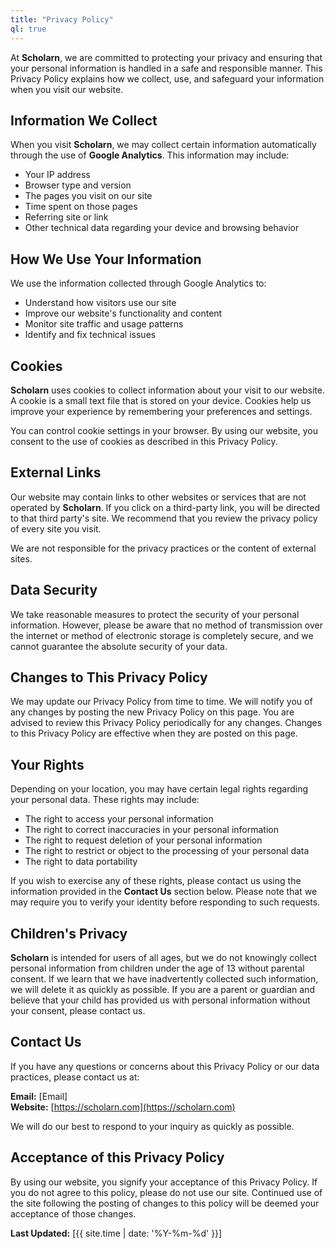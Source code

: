 ```yaml
---
title: "Privacy Policy"
ql: true
---
```


At **Scholarn**, we are committed to protecting your privacy and ensuring that your personal information is handled in a safe and responsible manner. This Privacy Policy explains how we collect, use, and safeguard your information when you visit our website.

## Information We Collect

When you visit **Scholarn**, we may collect certain information automatically through the use of **Google Analytics**. This information may include:
- Your IP address
- Browser type and version
- The pages you visit on our site
- Time spent on those pages
- Referring site or link
- Other technical data regarding your device and browsing behavior

## How We Use Your Information

We use the information collected through Google Analytics to:
- Understand how visitors use our site
- Improve our website's functionality and content
- Monitor site traffic and usage patterns
- Identify and fix technical issues

## Cookies

**Scholarn** uses cookies to collect information about your visit to our website. A cookie is a small text file that is stored on your device. Cookies help us improve your experience by remembering your preferences and settings.

You can control cookie settings in your browser. By using our website, you consent to the use of cookies as described in this Privacy Policy.

## External Links

Our website may contain links to other websites or services that are not operated by **Scholarn**. If you click on a third-party link, you will be directed to that third party's site. We recommend that you review the privacy policy of every site you visit.

We are not responsible for the privacy practices or the content of external sites.

## Data Security

We take reasonable measures to protect the security of your personal information. However, please be aware that no method of transmission over the internet or method of electronic storage is completely secure, and we cannot guarantee the absolute security of your data.

## Changes to This Privacy Policy

We may update our Privacy Policy from time to time. We will notify you of any changes by posting the new Privacy Policy on this page. You are advised to review this Privacy Policy periodically for any changes. Changes to this Privacy Policy are effective when they are posted on this page.

## Your Rights

Depending on your location, you may have certain legal rights regarding your personal data. These rights may include:
- The right to access your personal information
- The right to correct inaccuracies in your personal information
- The right to request deletion of your personal information
- The right to restrict or object to the processing of your personal data
- The right to data portability

If you wish to exercise any of these rights, please contact us using the information provided in the **Contact Us** section below. Please note that we may require you to verify your identity before responding to such requests.

## Children's Privacy

**Scholarn** is intended for users of all ages, but we do not knowingly collect personal information from children under the age of 13 without parental consent. If we learn that we have inadvertently collected such information, we will delete it as quickly as possible. If you are a parent or guardian and believe that your child has provided us with personal information without your consent, please contact us.

## Contact Us

If you have any questions or concerns about this Privacy Policy or our data practices, please contact us at:

**Email:** [Email]  
**Website:** [https://scholarn.com](https://scholarn.com)

We will do our best to respond to your inquiry as quickly as possible.

## Acceptance of this Privacy Policy

By using our website, you signify your acceptance of this Privacy Policy. If you do not agree to this policy, please do not use our site. Continued use of the site following the posting of changes to this policy will be deemed your acceptance of those changes.

**Last Updated:** [{{ site.time | date: '%Y-%m-%d' }}]